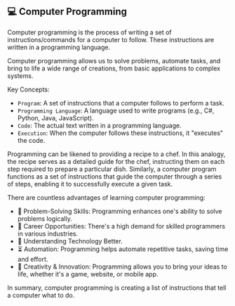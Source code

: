 ## 💻 Computer Programming

Computer programming is the process of writing a set of instructions/commands for a computer to follow. These instructions are written in a programming language.

Computer programming allows us to solve problems, automate tasks, and bring to life a wide range of creations, from basic applications to complex systems.

Key Concepts:

- `Program`: A set of instructions that a computer follows to perform a task.
- `Programming Language`: A language used to write programs (e.g., C#, Python, Java, JavaScript).
- `Code`: The actual text written in a programming language.
- `Execution`: When the computer follows these instructions, it "executes" the code.

Programming can be likened to providing a recipe to a chef. In this analogy, the recipe serves as a detailed guide for the chef, instructing them on each step required to prepare a particular dish. Similarly, a computer program functions as a set of instructions that guide the computer through a series of steps, enabling it to successfully execute a given task.

There are countless advantages of learning computer programming:

- 🧩 Problem-Solving Skills: Programming enhances one's ability to solve problems logically.
- 💼 Career Opportunities: There's a high demand for skilled programmers in various industries.
- 🤖 Understanding Technology Better.
- ⏳ Automation: Programming helps automate repetitive tasks, saving time and effort.
- 🎨 Creativity & Innovation: Programming allows you to bring your ideas to life, whether it's a game, website, or mobile app.

In summary, computer programming is creating a list of instructions that tell a computer what to do.